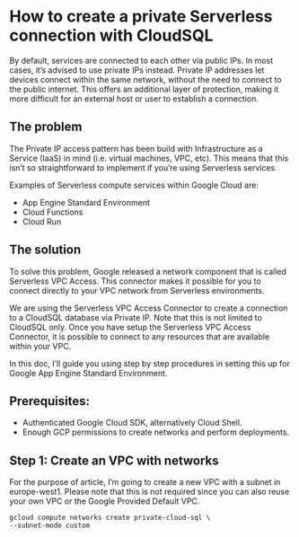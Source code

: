 # How to create a private Serverless connection with CloudSQL

By default, services are connected to each other via public IPs. In most cases, it’s advised to use private IPs instead. Private IP addresses let devices connect within the same network, without the need to connect to the public internet. This offers an additional layer of protection, making it more difficult for an external host or user to establish a connection.

## The problem
The Private IP access pattern has been build with Infrastructure as a Service (IaaS) in mind (i.e. virtual machines, VPC, etc). This means that this isn’t so straightforward to implement if you’re using Serverless services.

Examples of Serverless compute services within Google Cloud are:

- App Engine Standard Environment
- Cloud Functions
- Cloud Run

## The solution
To solve this problem, Google released a network component that is called Serverless VPC Access. This connector makes it possible for you to connect directly to your VPC network from Serverless environments.

We are using the Serverless VPC Access Connector to create a connection to a CloudSQL database via Private IP. Note that this is not limited to CloudSQL only. Once you have setup the Serverless VPC Access Connector, it is possible to connect to any resources that are available within your VPC.

In this doc, I’ll guide you using step by step procedures in setting this up for Google App Engine Standard Environment.

## Prerequisites:
* Authenticated Google Cloud SDK, alternatively Cloud Shell.
* Enough GCP permissions to create networks and perform deployments.

## Step 1: Create an VPC with networks
For the purpose of article, I’m going to create a new VPC with a subnet in europe-west1.
Please note that this is not required since you can also reuse your own VPC or the Google Provided Default VPC.

```
gcloud compute networks create private-cloud-sql \
--subnet-mode custom
```
